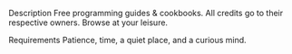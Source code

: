 Description
Free programming guides & cookbooks.
All credits go to their respective owners.
Browse at your leisure.

Requirements
Patience, time, 
a quiet place,
and a curious mind.
